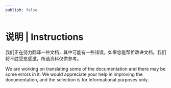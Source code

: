 ```yaml
---
publish: false
---
```


# 说明 | Instructions

我们正在努力翻译一些文档，其中可能有一些错误。如果您能帮忙改进文档，我们将不胜受恩感激，所选资料仅供参考。

We are working on translating some of the documentation and there may be some errors in it. We would appreciate your help in improving the documentation, and the selection is for informational purposes only.


